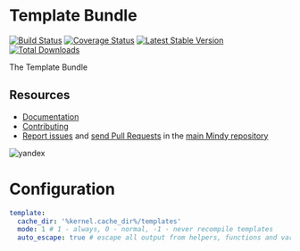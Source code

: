 # Template Bundle

[![Build Status](https://travis-ci.org/MindyPHP/TemplateBundle.svg?branch=master)](https://travis-ci.org/MindyPHP/TemplateBundle)
[![Coverage Status](https://img.shields.io/codeclimate/coverage/github/MindyPHP/TemplateBundle.svg)](https://codeclimate.com/github/MindyPHP/TemplateBundle/coverage)
[![Latest Stable Version](https://poser.pugx.org/mindy/template-bundle/v/stable.svg)](https://packagist.org/packages/mindy/template-bundle)
[![Total Downloads](https://poser.pugx.org/mindy/template-bundle/downloads.svg)](https://packagist.org/packages/mindy/template-bundle)

The Template Bundle

Resources
---------

  * [Documentation](https://mindy-cms.com/doc/current/bundles/template/index.html)
  * [Contributing](https://mindy-cms.com/doc/current/contributing/index.html)
  * [Report issues](https://github.com/MindyPHP/mindy/issues) and
    [send Pull Requests](https://github.com/MindyPHP/mindy/pulls)
    in the [main Mindy repository](https://github.com/MindyPHP/mindy)

![yandex](https://mc.yandex.ru/watch/43423684 "yandex")

# Configuration

```yml
template:
  cache_dir: '%kernel.cache_dir%/templates'
  mode: 1 # 1 - always, 0 - normal, -1 - never recompile templates
  auto_escape: true # escape all output from helpers, functions and variables
```
